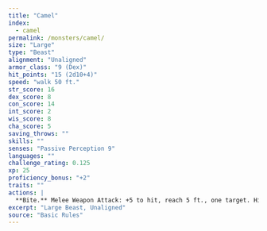 ```yaml
---
title: "Camel"
index:
  - camel
permalink: /monsters/camel/
size: "Large"
type: "Beast"
alignment: "Unaligned"
armor_class: "9 (Dex)"
hit_points: "15 (2d10+4)"
speed: "walk 50 ft."
str_score: 16
dex_score: 8
con_score: 14
int_score: 2
wis_score: 8
cha_score: 5
saving_throws: ""
skills: ""
senses: "Passive Perception 9"
languages: ""
challenge_rating: 0.125
xp: 25
proficiency_bonus: "+2"
traits: ""
actions: |
  **Bite.** Melee Weapon Attack: +5 to hit, reach 5 ft., one target. Hit: 2 (1d4) bludgeoning damage.
excerpt: "Large Beast, Unaligned"
source: "Basic Rules"
---
```


